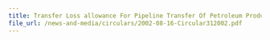 ```yaml
---
title: Transfer Loss allowance For Pipeline Transfer Of Petroleum Products
file_url: /news-and-media/circulars/2002-08-16-Circular312002.pdf
---
```

